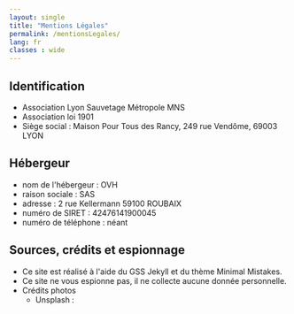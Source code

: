 ```yaml
---
layout: single
title: "Mentions Légales"
permalink: /mentionsLegales/
lang: fr
classes : wide
---
```


## Identification 
- Association Lyon Sauvetage Métropole MNS
- Association loi 1901
- Siège social : Maison Pour Tous des Rancy, 249 rue Vendôme, 69003 LYON

## Hébergeur
- nom de l'hébergeur : OVH
- raison sociale : SAS
- adresse : 2 rue Kellermann 59100 ROUBAIX
- numéro de SIRET : 42476141900045
- numéro de téléphone : néant


## Sources, crédits et espionnage
- Ce site est réalisé à l'aide du GSS Jekyll et du thème Minimal Mistakes.
- Ce site ne vous espionne pas, il ne collecte aucune donnée personnelle.
- Crédits photos
    - Unsplash :

